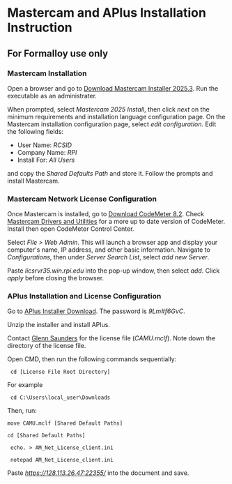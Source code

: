 # Mastercam and APlus Installation Instruction 
## For Formalloy use only


### Mastercam Installation
Open a browser and go to [Download Mastercam Installer 2025.3](https://mlc-cad.com/downloads/mastercam2025-update3-web.exe). Run the executable as an administrater. 

When prompted, select _Mastercam 2025 Install_, then click _next_ on the minimum requirements and installation language configuration page. On the Mastercam installation configuration page, select _edit configuration_. Edit the following fields:

- User Name: _RCSID_
- Company Name: _RPI_
- Install For: _All Users_

and copy the _Shared Defaults Path_ and store it. Follow the prompts and install Mastercam.

### Mastercam Network License Configuration

Once Mastercam is installed, go to [Download CodeMeter 8.2](https://downloads.mastercam.com/public/drivers/CodeMeterRuntime_8_20.exe). Check [Mastercam Drivers and Utilities](https://www.mastercam.com/support/technical-support/drivers-and-utilities/) for a more up to date version of CodeMeter. Install then open CodeMeter Control Center.

Select _File > Web Admin_. This will launch a browser app and display your computer's name, IP address, and other basic information. Navigate to _Configurations_, then under _Server Search List_, select _add new Server_. 

Paste _licsrvr35.win.rpi.edu_ into the pop-up window, then select _add_. Click _apply_ before closing the browser. 

### APlus Installation and License Configuration

Go to [APlus Installer Download](https://ln5.sync.com/dl/d881317d0#jd94sqng-4b2u5dyb-xwsgy7x3-zhgcybzq). The password is _9Lm#f6GvC_. 

Unzip the installer and install APlus. 

Contact [Glenn Saunders](saundg@rpi.edu) for the license file (_CAMU.mclf_). Note down the directory of the license file. 

Open CMD, then run the following commands sequentially:

``` cd [License File Root Directory]```

For example

``` cd C:\Users\local_user\Downloads```

Then, run:

``` move CAMU.mclf [Shared Default Paths] ```

``` cd [Shared Default Paths] ```

``` echo. > AM_Net_License_client.ini```

``` notepad AM_Net_License_client.ini```

Paste _https://128.113.26.47:22355/_ into the document and save.
